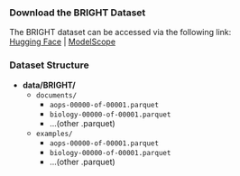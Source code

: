 ### Download the BRIGHT Dataset  
The BRIGHT dataset can be accessed via the following link:  
[Hugging Face](https://huggingface.co/datasets/xlangai/BRIGHT) |
[ModelScope](https://modelscope.cn/datasets/xlangai/BRIGHT)

### Dataset Structure
- **data/BRIGHT/**
  - `documents/`
    - `aops-00000-of-00001.parquet`
    - `biology-00000-of-00001.parquet`
    - ...(other .parquet)
  - `examples/`
    - `aops-00000-of-00001.parquet`
    - `biology-00000-of-00001.parquet`
    - ...(other .parquet)